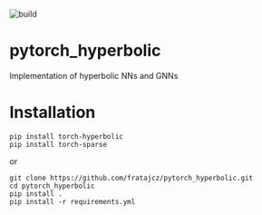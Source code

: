 ![build](https://github.com/github/docs/actions/workflows/python-package.yml/badge.svg)

# pytorch_hyperbolic
Implementation of hyperbolic NNs and GNNs 

# Installation

```
pip install torch-hyperbolic
pip install torch-sparse
```

or 

```
git clone https://github.com/fratajcz/pytorch_hyperbolic.git
cd pytorch_hyperbolic
pip install .
pip install -r requirements.yml
```
